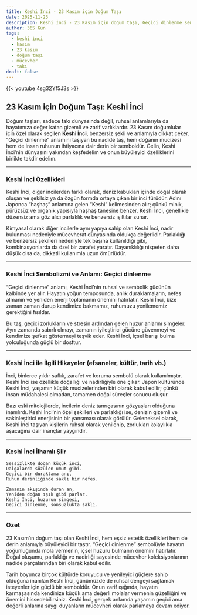 ```yaml
---
title: Keshi İnci - 23 Kasım için Doğum Taşı
date: 2025-11-23
description: Keshi İnci - 23 Kasım için doğum taşı, Geçici dinlenme sembolü. Bu özel taşın derin anlamını öğrenin.
author: 365 Gün
tags:
  - keshi i̇nci
  - kasım
  - 23 kasım
  - doğum taşı
  - mücevher
  - takı
draft: false
---
```


{{< youtube 4sg32Yf5J3s >}}

## 23 Kasım için Doğum Taşı: Keshi İnci

Doğum taşları, sadece takı dünyasında değil, ruhsal anlamlarıyla da hayatımıza değer katan gizemli ve zarif varlıklardır. 23 Kasım doğumlular için özel olarak seçilen **Keshi İnci**, benzersiz şekli ve anlamıyla dikkat çeker. “Geçici dinlenme” anlamını taşıyan bu nadide taş, hem doğanın mucizesi hem de insan ruhunun ihtiyacına dair derin bir semboldür. Gelin, Keshi İnci’nin dünyasını yakından keşfedelim ve onun büyüleyici özelliklerini birlikte takdir edelim.

---

### Keshi İnci Özellikleri

Keshi İnci, diğer incilerden farklı olarak, deniz kabukları içinde doğal olarak oluşan ve şekilsiz ya da özgün formda ortaya çıkan bir inci türüdür. Adını Japonca “haşhaş” anlamına gelen “Keshi” kelimesinden alır; çünkü minik, pürüzsüz ve organik yapısıyla haşhaş tanesine benzer. Keshi İnci, genellikle düzensiz ama göz alıcı parlaklık ve benzersiz ışıltılar sunar.

Kimyasal olarak diğer incilerle aynı yapıya sahip olan Keshi İnci, nadir bulunması nedeniyle mücevherat dünyasında oldukça değerlidir. Parlaklığı ve benzersiz şekilleri nedeniyle tek başına kullanıldığı gibi, kombinasyonlarda da özel bir zarafet yaratır. Dayanıklılığı nispeten daha düşük olsa da, dikkatli kullanımla uzun ömürlüdür.

---

### Keshi İnci Sembolizmi ve Anlamı: Geçici dinlenme

“Geçici dinlenme” anlamı, Keshi İnci’nin ruhsal ve sembolik gücünün kalbinde yer alır. Hayatın yoğun temposunda, anlık duraklamaların, nefes almanın ve yeniden enerji toplamanın önemini hatırlatır. Keshi İnci, bize zaman zaman durup kendimize bakmamız, ruhumuzu yenilememiz gerektiğini fısıldar.

Bu taş, geçici zorlukların ve stresin ardından gelen huzur anlarını simgeler. Aynı zamanda sabırlı olmayı, zamanın iyileştirici gücüne güvenmeyi ve kendimize şefkat göstermeyi teşvik eder. Keshi İnci, içsel barışı bulma yolculuğunda güçlü bir dosttur.

---

### Keshi İnci ile İlgili Hikayeler (efsaneler, kültür, tarih vb.)

İnci, binlerce yıldır saflık, zarafet ve koruma sembolü olarak kullanılmıştır. Keshi İnci ise özellikle doğallığı ve nadirliğiyle öne çıkar. Japon kültüründe Keshi İnci, yaşamın küçük mucizelerinden biri olarak kabul edilir; çünkü insan müdahalesi olmadan, tamamen doğal süreçler sonucu oluşur.

Bazı eski mitolojilerde, incilerin deniz tanrıçasının gözyaşları olduğuna inanılırdı. Keshi İnci’nin özel şekilleri ve parlaklığı ise, denizin gizemli ve sakinleştirici enerjisinin bir yansıması olarak görülür. Geleneksel olarak, Keshi İnci taşıyan kişilerin ruhsal olarak yenilenip, zorlukları kolaylıkla aşacağına dair inançlar yaygındır.

---

### Keshi İnci İlhamlı Şiir

```
Sessizlikte doğan küçük inci,
Dalgalarda süzülen umut gibi.
Geçici bir duraklama anı,
Ruhun derinliğinde saklı bir nefes.

Zamanın akışında duran an,
Yeniden doğan ışık gibi parlar.
Keshi İnci, huzurun simgesi,
Geçici dinlenme, sonsuzlukta saklı.
```

---

### Özet

23 Kasım’ın doğum taşı olan Keshi İnci, hem eşsiz estetik özellikleri hem de derin anlamıyla büyüleyici bir taştır. “Geçici dinlenme” sembolüyle hayatın yoğunluğunda mola vermenin, içsel huzuru bulmanın önemini hatırlatır. Doğal oluşumu, parlaklığı ve nadirliği sayesinde mücevher koleksiyonlarının nadide parçalarından biri olarak kabul edilir.

Tarih boyunca birçok kültürde koruyucu ve yenileyici güçlere sahip olduğuna inanılan Keshi İnci, günümüzde de ruhsal dengeyi sağlamak isteyenler için güçlü bir semboldür. Onun zarif ışığında, hayatın karmaşasında kendinize küçük ama değerli molalar vermenin güzelliğini ve önemini hissedebilirsiniz. Keshi İnci, gerçek anlamda yaşamın geçici ama değerli anlarına saygı duyanların mücevheri olarak parlamaya devam ediyor.